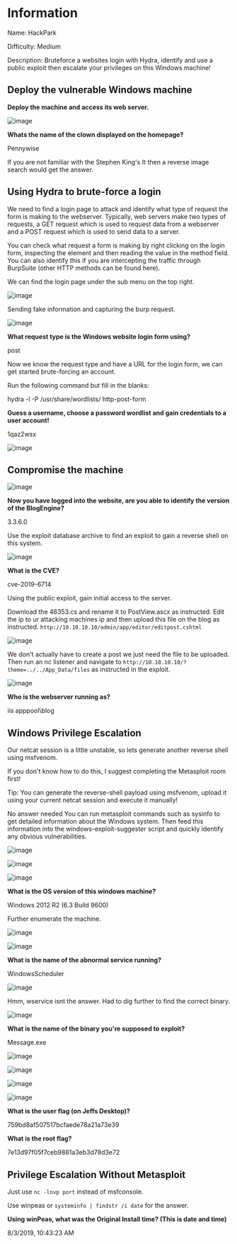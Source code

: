 # Information

Name: HackPark

Difficulty: Medium

Description: Bruteforce a websites login with Hydra, identify and use a public exploit then escalate your privileges on this Windows machine!

## Deploy the vulnerable Windows machine

**Deploy the machine and access its web server.**

![image](https://user-images.githubusercontent.com/43668197/140530079-43ab7f11-5f6b-4f13-a6f4-48f2f8fd2ed4.png)

**Whats the name of the clown displayed on the homepage?**

Pennywise

If you are not familiar with the Stephen King's It then a reverse image search would get the answer.

##  Using Hydra to brute-force a login

We need to find a login page to attack and identify what type of request the form is making to the webserver. Typically, web servers make two types of requests, a GET request which is used to request data from a webserver and a POST request which is used to send data to a server.

You can check what request a form is making by right clicking on the login form, inspecting the element and then reading the value in the method field. You can also identify this if you are intercepting the traffic through BurpSuite (other HTTP methods can be found here).

We can find the login page under the sub menu on the top right.

![image](https://user-images.githubusercontent.com/43668197/140531194-932b41db-bcc8-4d09-86c4-320457c1fa61.png)

Sending fake information and capturing the burp request.

![image](https://user-images.githubusercontent.com/43668197/140531516-f1b0b366-af38-4f0e-9d85-743585d699a9.png)

**What request type is the Windows website login form using?**

post

Now we know the request type and have a URL for the login form, we can get started brute-forcing an account.

Run the following command but fill in the blanks:

hydra -l <username> -P /usr/share/wordlists/<wordlist> <ip> http-post-form

**Guess a username, choose a password wordlist and gain credentials to a user account!**
  
1qaz2wsx
  
![image](https://user-images.githubusercontent.com/43668197/140535050-20690484-f031-4f4d-ac8d-b30f087efbdc.png)
  
## Compromise the machine
  
![image](https://user-images.githubusercontent.com/43668197/140535190-3064ca26-fb3a-4cc7-bc33-3833ee9cfc54.png)
  
**Now you have logged into the website, are you able to identify the version of the BlogEngine?**
  
3.3.6.0
  
Use the exploit database archive to find an exploit to gain a reverse shell on this system.

![image](https://user-images.githubusercontent.com/43668197/140535469-aa2f36cf-012e-4ca3-8f50-b8dfc2dc1df0.png)

**What is the CVE?**
  
cve-2019-6714
  

Using the public exploit, gain initial access to the server.
  
Download the 46353.cs and rename it to PostView.ascx as instructed. Edit the ip to ur attacking machines ip and then upload this file on the blog as instructed. `http://10.10.10.10/admin/app/editor/editpost.cshtml`
  
![image](https://user-images.githubusercontent.com/43668197/140537518-e3bc2962-4621-49e2-a2d3-75e5143db827.png)
  
We don't actually have to create a post we just need the file to be uploaded. Then run an nc listener and navigate to `http://10.10.10.10/?theme=../../App_Data/files` as instructed in the exploit.

 ![image](https://user-images.githubusercontent.com/43668197/140537940-565cab27-6f9d-4399-b6d7-75c44c2b2155.png)


**Who is the webserver running as?**
  
iis apppool\blog

## Windows Privilege Escalation
  

Our netcat session is a little unstable, so lets generate another reverse shell using msfvenom.

If you don't know how to do this, I suggest completing the Metasploit room first!



Tip: You can generate the reverse-shell payload using msfvenom, upload it using your current netcat session and execute it manually!

No answer needed
You can run metasploit commands such as sysinfo to get detailed information about the Windows system. Then feed this information into the windows-exploit-suggester script and quickly identify any obvious vulnerabilities.

  ![image](https://user-images.githubusercontent.com/43668197/140545367-1c073549-fa8a-4ad9-b7e4-86d4abd9595c.png)

  ![image](https://user-images.githubusercontent.com/43668197/140545411-0836b510-d4b6-410d-be54-ed1fe0a7398f.png)

  ![image](https://user-images.githubusercontent.com/43668197/140545446-4d631edf-e8fa-4e6e-b728-11af93c877bb.png)

**What is the OS version of this windows machine?**

Windows 2012 R2 (6.3 Build 9600)


Further enumerate the machine.
  
![image](https://user-images.githubusercontent.com/43668197/140547599-6b68ebd6-d9ca-415c-95e5-380774a9b5fa.png)

  ![image](https://user-images.githubusercontent.com/43668197/140548635-d1af7c5f-7865-4d5d-993b-8f41859901b4.png)

**What is the name of the abnormal service running?**

WindowsScheduler  
 
![image](https://user-images.githubusercontent.com/43668197/140549503-a89d0153-4ee0-43d7-a3fd-ce927719abd6.png)

Hmm, wservice isnt the answer. Had to dig further to find the correct binary.
  
![image](https://user-images.githubusercontent.com/43668197/140549888-6991a38e-cba1-40a8-8719-9c11147256bb.png)
  
**What is the name of the binary you're supposed to exploit?**
  
 Message.exe
  
![image](https://user-images.githubusercontent.com/43668197/140550695-4e4cbbc7-feb5-4b6f-9e38-106785def999.png)

![image](https://user-images.githubusercontent.com/43668197/140550781-991049dd-5972-4f9c-84a8-77318204ec6c.png)

![image](https://user-images.githubusercontent.com/43668197/140550760-6f20d0ac-9dbe-4590-b4bf-45b1f0b4e2c0.png)

![image](https://user-images.githubusercontent.com/43668197/140551075-fbe5dc5f-1882-4b20-b391-05f82b0cd7ef.png)

**What is the user flag (on Jeffs Desktop)?**
  
759bd8af507517bcfaede78a21a73e39
  
**What is the root flag?**
  
7e13d97f05f7ceb9881a3eb3d78d3e72
  
  ## Privilege Escalation Without Metasploit
  
  Just use `nc -lnvp port` instead of msfconsole.
  
  Use winpeas or `systeminfo | findstr /i date` for the answer.
  
  **Using winPeas, what was the Original Install time? (This is date and time)**
  
  8/3/2019, 10:43:23 AM
  
